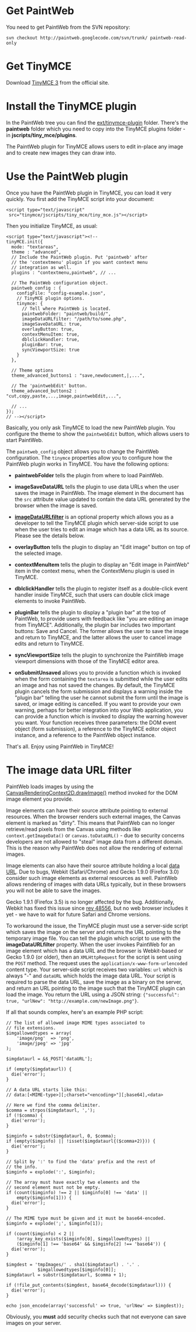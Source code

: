 # Get PaintWeb #

You need to get PaintWeb from the SVN repository:
```
svn checkout http://paintweb.googlecode.com/svn/trunk/ paintweb-read-only
```

# Get TinyMCE #

Download [TinyMCE 3](http://tinymce.moxiecode.com) from the official site.

# Install the TinyMCE plugin #

In the PaintWeb tree you can find the [ext/tinymce-plugin](http://code.google.com/p/paintweb/source/browse/trunk/ext/tinymce-plugin/paintweb) folder. There's the **paintweb** folder which you need to copy into the TinyMCE plugins folder - in **jscripts/tiny\_mce/plugins**.

The PaintWeb plugin for TinyMCE allows users to edit in-place any image and to create new images they can draw into.

# Use the PaintWeb plugin #

Once you have the PaintWeb plugin in TinyMCE, you can load it very quickly. You first add the TinyMCE script into your document:

```
<script type="text/javascript"
 src="tinymce/jscripts/tiny_mce/tiny_mce.js"></script>
```

Then you initialize TinyMCE, as usual:

```
<script type="text/javascript"><!--
tinyMCE.init({
  mode: "textareas",
  theme : "advanced",
  // Include the PaintWeb plugin. Put 'paintweb' after
  // the 'contextmenu' plugin if you want context menu
  // integration as well.
  plugins : "contextmenu,paintweb", // ...

  // The PaintWeb configuration object.
  paintweb_config : {
    configFile: "config-example.json",
    // TinyMCE plugin options.
    tinymce: {
      // Tell where PaintWeb is located.
      paintwebFolder: "paintweb/build/",
      imageDataURLfilter: "/path/to/some.php",
      imageSaveDataURL: true,
      overlayButton: true,
      contextMenuItem: true,
      dblclickHandler: true,
      pluginBar: true,
      syncViewportSize: true
    }
  },

  // Theme options
  theme_advanced_buttons1 : "save,newdocument,|,...",

  // The 'paintwebEdit' button.
  theme_advanced_buttons2 : "cut,copy,paste,...,image,paintwebEdit,...",

  // ...
});
// --></script>
```

Basically, you only ask TinyMCE to load the new PaintWeb plugin. You configure the theme to show the `paintwebEdit` button, which allows users to start PaintWeb.

The `paintweb_config` object allows you to change the PaintWeb configuration. The `tinymce` properties allow you to configure how the PaintWeb plugin works in TinyMCE. You have the following options:

  * **paintwebFolder** tells the plugin from where to load PaintWeb.

  * **imageSaveDataURL** tells the plugin to use data URLs when the user saves the image in PaintWeb. The image element in the document has the `src` attribute value updated to contain the data URL generated by the browser when the image is saved.

  * **[imageDataURLfilter](#The_image_data_URL_filter.md)** is an optional property which allows you as a developer to tell the TinyMCE plugin which server-side script to use when the user tries to edit an image which has a data URL as its source. Please see the details below.

  * **overlayButton** tells the plugin to display an "Edit image" button on top of the selected image.

  * **contextMenuItem** tells the plugin to display an "Edit image in PaintWeb" item in the context menu, when the ContextMenu plugin is used in TinyMCE.

  * **dblclickHandler** tells the plugin to register itself as a double-click event handler inside TinyMCE, such that users can double click image elements to invoke PaintWeb.

  * **pluginBar** tells the plugin to display a "plugin bar" at the top of PaintWeb, to provide users with feedback like "you are editing an image from TinyMCE". Additionally, the plugin bar includes two important buttons: Save and Cancel. The former allows the user to save the image and return to TinyMCE, and the latter allows the user to cancel image edits and return to TinyMCE.

  * **syncViewportSize** tells the plugin to synchronize the PaintWeb image viewport dimensions with those of the TinyMCE editor area.

  * **onSubmitUnsaved** allows you to provide a function which is invoked when the form containing the `textarea` is submitted while the user edits an image and has not saved the changes. By default, the TinyMCE plugin cancels the form submission and displays a warning inside the "plugin bar" telling the user he cannot submit the form until the image is saved, or image editing is cancelled. If you want to provide your own warning, perhaps for better integration into your Web application, you can provide a function which is invoked to display the warning however you want. Your function receives three parameters: the DOM event object (form submission), a reference to the TinyMCE editor object instance, and a reference to the PaintWeb object instance.


That's all. Enjoy using PaintWeb in TinyMCE!

# The image data URL filter #

PaintWeb loads images by using the [CanvasRenderingContext2D.drawImage()](http://www.whatwg.org/specs/web-apps/current-work/multipage/the-canvas-element.html#dom-context-2d-drawimage) method invoked for the DOM image element you provide.

Image elements can have their source attribute pointing to external resources. When the browser renders such external images, the Canvas element is marked as "dirty". This means that PaintWeb can no longer retrieve/read pixels from the Canvas using methods like `context.getImageData()` or `canvas.toDataURL()` - due to security concerns developers are not allowed to "steal" image data from a different domain. This is the reason why PaintWeb does not allow the rendering of external images.

Image elements can also have their source attribute holding a local [data URL](http://en.wikipedia.org/wiki/Data_URI_scheme). Due to bugs, Webkit (Safari/Chrome) and Gecko 1.9.0 (Firefox 3.0) consider such image elements as external resources as well. PaintWeb allows rendering of images with data URLs typically, but in these browsers you will not be able to save the images.

Gecko 1.9.1 (Firefox 3.5) is no longer affected by the bug. Additionally, Webkit has fixed this issue since [rev 48556](http://trac.webkit.org/changeset/48556), but no web browser includes it yet - we have to wait for future Safari and Chrome versions.

To workaround the issue, the TinyMCE plugin must use a server-side script which saves the image on the server and returns the URL pointing to the temporary image file. You can tell the plugin which script to use with the **imageDataURLfilter** property. When the user invokes PaintWeb for an image element which has a data URL and the browser is Webkit-based or Gecko 1.9.0 (or older), then an `XMLHttpRequest` for the script is sent using the `POST` method. The request uses the `application/x-www-form-urlencoded` content type. Your server-side script receives two variables: `url` which is always "-" and `dataURL` which holds the image data URL. Your script is required to parse the data URL, save the image as a binary on the server, and return an URL pointing to the image such that the TinyMCE plugin can load the image. You return the URL using a JSON string: `{"successful": true, "urlNew": "http://example.com/newImage.png"}`.

If all that sounds complex, here's an example PHP script:

```
// The list of allowed image MIME types associated to
// file extensions.
$imgallowedtypes = array(
    'image/png'  => 'png',
    'image/jpeg' => 'jpg'
);

$imgdataurl = &$_POST['dataURL'];

if (empty($imgdataurl)) {
  die('error');
}

// A data URL starts like this:
// data:[<MIME-type>][;charset="<encoding>"][;base64],<data>

// Here we find the comma delimiter.
$comma = strpos($imgdataurl, ',');
if (!$comma) {
  die('error');
}

$imginfo = substr($imgdataurl, 0, $comma);
if (empty($imginfo) || !isset($imgdataurl{($comma+2)})) {
  die('error');
}

// Split by ':' to find the 'data' prefix and the rest of
// the info.
$imginfo = explode(':', $imginfo);

// The array must have exactly two elements and the
// second element must not be empty.
if (count($imginfo) !== 2 || $imginfo[0] !== 'data' ||
    empty($imginfo[1])) {
  die('error');
}

// The MIME type must be given and it must be base64-encoded.
$imginfo = explode(';', $imginfo[1]);

if (count($imginfo) < 2 ||
    !array_key_exists($imginfo[0], $imgallowedtypes) ||
    ($imginfo[1] !== 'base64' && $imginfo[2] !== 'base64')) {
  die('error');
}

$imgdest = 'tmpImages/' . sha1($imgdataurl) . '.' .
            $imgallowedtypes[$imginfo[0]];
$imgdataurl = substr($imgdataurl, $comma + 1);

if (!file_put_contents($imgdest, base64_decode($imgdataurl))) {
  die('error');
}

echo json_encode(array('successful' => true, 'urlNew' => $imgdest));
```

Obviously, you **must** add security checks such that not everyone can save images on your server.